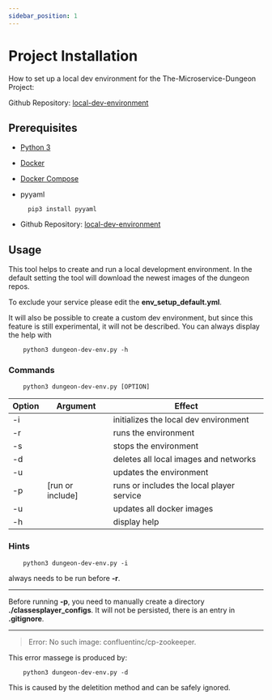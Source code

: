 ```yaml
---
sidebar_position: 1
---
```


# Project Installation

How to set up a local dev environment for the The-Microservice-Dungeon Project:

Github Repository:
[local-dev-environment](https://github.com/The-Microservice-Dungeon/local-dev-environment)

## Prerequisites

* [Python 3](https://www.python.org/downloads/)

* [Docker](https://www.docker.com/)

* [Docker Compose](https://docs.docker.com/compose/)

* pyyaml

        pip3 install pyyaml

* Github Repository:
[local-dev-environment](https://github.com/The-Microservice-Dungeon/local-dev-environment)

## Usage

This tool helps to create and run a local development environment. In the default setting the tool will download the newest images of the dungeon repos.

 To exclude your service please edit the **env_setup_default.yml**.

It will also be possible to create a custom dev environment, but since this feature is still experimental, it will not be described. You can always display the help with

        python3 dungeon-dev-env.py -h

### Commands

        python3 dungeon-dev-env.py [OPTION]

|Option|Argument|Effect|
|---|---|---|
|-i   |   |initializes the local dev environment  |
|-r   |   |runs the environment   |
|-s   |   |stops the environment   |
|-d   |   |deletes all local images and networks   |
| -u   |   | updates the environment   |
|-p    |[run or include]   |runs or includes the local player service   |
|-u    |   |updates all docker images   |
|-h   |   |display help   |

### Hints

        python3 dungeon-dev-env.py -i 

always needs to be run before **-r**.

***

Before running **-p**, you need to manually create a directory **./classesplayer_configs**.
It will not be persisted, there is an entry in **.gitignore**.

***

> Error: No such image: confluentinc/cp-zookeeper.

This error massege is produced by:

        python3 dungeon-dev-env.py -d

This is caused by the deletition method and can be safely ignored.
